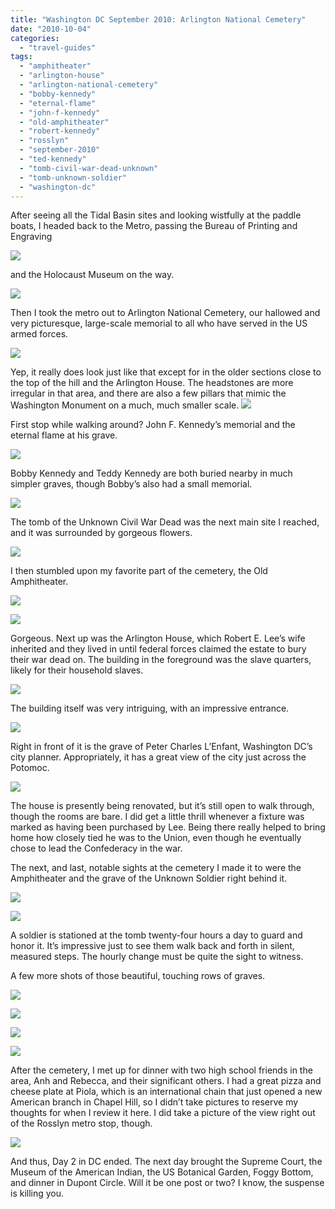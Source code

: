 ```yaml
---
title: "Washington DC September 2010: Arlington National Cemetery"
date: "2010-10-04"
categories:
  - "travel-guides"
tags:
  - "amphitheater"
  - "arlington-house"
  - "arlington-national-cemetery"
  - "bobby-kennedy"
  - "eternal-flame"
  - "john-f-kennedy"
  - "old-amphitheater"
  - "robert-kennedy"
  - "rosslyn"
  - "september-2010"
  - "ted-kennedy"
  - "tomb-civil-war-dead-unknown"
  - "tomb-unknown-soldier"
  - "washington-dc"
---
```


After seeing all the Tidal Basin sites and looking wistfully at the paddle boats, I headed back to the Metro, passing the Bureau of Printing and Engraving

![](https://thegourmez-wpmedia.s3.amazonaws.com/2024/07/wdc074.jpg)

and the Holocaust Museum on the way.

![](https://thegourmez-wpmedia.s3.amazonaws.com/2024/07/wdc075.jpg)

Then I took the metro out to Arlington National Cemetery, our hallowed and very picturesque, large-scale memorial to all who have served in the US armed forces.

![](https://thegourmez-wpmedia.s3.amazonaws.com/2024/07/wdc082.jpg)

Yep, it really does look just like that except for in the older sections close to the top of the hill and the Arlington House. The headstones are more irregular in that area, and there are also a few pillars that mimic the Washington Monument on a much, much smaller scale. ![](https://thegourmez-wpmedia.s3.amazonaws.com/2024/07/wdc110.jpg)

First stop while walking around? John F. Kennedy’s memorial and the eternal flame at his grave.

![](https://thegourmez-wpmedia.s3.amazonaws.com/2024/07/wdc085.jpg)

Bobby Kennedy and Teddy Kennedy are both buried nearby in much simpler graves, though Bobby’s also had a small memorial.

![](https://thegourmez-wpmedia.s3.amazonaws.com/2024/07/wdc088.jpg)

The tomb of the Unknown Civil War Dead was the next main site I reached, and it was surrounded by gorgeous flowers.

![](https://thegourmez-wpmedia.s3.amazonaws.com/2024/07/wdc095.jpg)

I then stumbled upon my favorite part of the cemetery, the Old Amphitheater.

![](https://thegourmez-wpmedia.s3.amazonaws.com/2024/07/wdc097.jpg)

![](https://thegourmez-wpmedia.s3.amazonaws.com/2024/07/wdc099.jpg)

Gorgeous. Next up was the Arlington House, which Robert E. Lee’s wife inherited and they lived in until federal forces claimed the estate to bury their war dead on. The building in the foreground was the slave quarters, likely for their household slaves.

![](https://thegourmez-wpmedia.s3.amazonaws.com/2024/07/wdc102.jpg)

The building itself was very intriguing, with an impressive entrance.

![](https://thegourmez-wpmedia.s3.amazonaws.com/2024/07/wdc106.jpg)

Right in front of it is the grave of Peter Charles L’Enfant, Washington DC’s city planner. Appropriately, it has a great view of the city just across the Potomoc.

![](https://thegourmez-wpmedia.s3.amazonaws.com/2024/07/wdc103.jpg)

The house is presently being renovated, but it’s still open to walk through, though the rooms are bare. I did get a little thrill whenever a fixture was marked as having been purchased by Lee. Being there really helped to bring home how closely tied he was to the Union, even though he eventually chose to lead the Confederacy in the war.

The next, and last, notable sights at the cemetery I made it to were the Amphitheater and the grave of the Unknown Soldier right behind it.

![](https://thegourmez-wpmedia.s3.amazonaws.com/2024/07/wdc120.jpg)

![](https://thegourmez-wpmedia.s3.amazonaws.com/2024/07/wdc124.jpg)

A soldier is stationed at the tomb twenty-four hours a day to guard and honor it. It’s impressive just to see them walk back and forth in silent, measured steps. The hourly change must be quite the sight to witness.

A few more shots of those beautiful, touching rows of graves.

![](https://thegourmez-wpmedia.s3.amazonaws.com/2024/07/wdc112.jpg)

![](https://thegourmez-wpmedia.s3.amazonaws.com/2024/07/wdc128.jpg)

![](https://thegourmez-wpmedia.s3.amazonaws.com/2024/07/wdc129.jpg)

![](https://thegourmez-wpmedia.s3.amazonaws.com/2024/07/wdc130.jpg)

After the cemetery, I met up for dinner with two high school friends in the area, Anh and Rebecca, and their significant others. I had a great pizza and cheese plate at Piola, which is an international chain that just opened a new American branch in Chapel Hill, so I didn’t take pictures to reserve my thoughts for when I review it here. I did take a picture of the view right out of the Rosslyn metro stop, though.

![](https://thegourmez-wpmedia.s3.amazonaws.com/2024/07/wdc134.jpg)

And thus, Day 2 in DC ended. The next day brought the Supreme Court, the Museum of the American Indian, the US Botanical Garden, Foggy Bottom, and dinner in Dupont Circle. Will it be one post or two? I know, the suspense is killing you.
